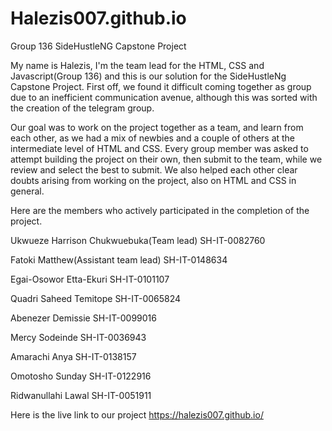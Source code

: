 # Halezis007.github.io
Group 136 SideHustleNG Capstone Project 

My name is Halezis, I'm the team lead for the HTML, CSS and Javascript(Group 136) and this is our solution for the SideHustleNg Capstone Project. 
First off, we found it difficult coming together as group due to an inefficient communication avenue, although this was sorted with the creation of the telegram group. 

Our goal was to work on the project together as a team, and learn from each other, as we had a mix of newbies and a couple of others at the intermediate level of HTML and CSS. 
Every group member was asked to attempt building the project on their own, then submit to the team, while we review and select the best to submit. We also helped each other clear doubts arising from working on the project, also on HTML and CSS in general.

Here are the members who actively participated in the completion of the project. 

Ukwueze Harrison Chukwuebuka(Team lead)
SH-IT-0082760

Fatoki Matthew(Assistant team lead)
SH-IT-0148634

Egai-Osowor Etta-Ekuri
SH-IT-0101107

Quadri Saheed Temitope
SH-IT-0065824
 
Abenezer Demissie
SH-IT-0099016

Mercy Sodeinde
SH-IT-0036943

Amarachi Anya
SH-IT-0138157

Omotosho Sunday
SH-IT-0122916

Ridwanullahi Lawal
SH-IT-0051911


Here is the live link to our project https://halezis007.github.io/
